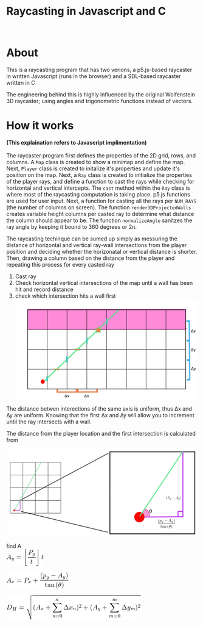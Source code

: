 # Raycasting in Javascript and C

<br>

# About

This is a raycasting program that has two verions, a p5.js-based raycaster in written Javascript (runs in the browser) and a SDL-based raycaster written in C

The engineering behind this is highly influenced by the original Wolfenstein 3D raycaster; using angles and trigonometric functions instead of vectors.

# How it works

**(This explaination refers to Javascript implimentation)** <br><br>
The raycaster program first defines the properties of the 2D grid, rows, and columns. A `Map` class is created to show a minimap and define the map. Next, `Player` class is created to initalize it's properties and update it's position on the map. Next, a `Ray` class is created to initialize the properties of the player rays, and define a function to cast the rays while checking for horizontal and vertical intercepts. The `cast` method within the `Ray` class is where most of the raycasting computation is taking place. p5.js functions are used for user input. Next, a function for casting all the rays per `NUM_RAYS` (the number of columns on screen). The function `render3DProjectedWalls` creates variable height columns per casted ray to determine what distance the column should appear to be. The function `normalizeAngle` sanitzes the ray angle by keeping it bound to 360 degrees or 2π.

The raycasting techinque can be sumed up simply as messuring the distance of horizontal and vertical ray-wall intersections from the player position and deciding whether the horizonatal or vertical distance is shorter. Then, drawing a column based on the distance from the player and repeating this process for every casted ray

1. Cast ray
2. Check horizontal vertical intersections of the map until a wall has been hit and record distance
3. check which intersection hits a wall first
   ![ray distance diagram!](assets/d2.jpg "raycast distance diagram")

The distance betwen interections of the same axis is uniform, thus ∆x and ∆y are uniform. Knowing that the first ∆x and ∆y will allow you to increment until the ray intersects with a wall.

The distance from the player location and the first intersection is calculated from

![inital distance from Player to the first intersection!](assets/d3.jpg "player to first intersection diagram")

find A <br>
![inital distance from Player to the first intersection!](assets/equa.png "player to first intersection diagram")

![inital distance from Player to the first intersection!](assets/equa2.png "player to first intersection diagram")

![full distance equation!](assets/disequa.png "the full distance equation")

<script type="text/javascript"
        src="https://cdnjs.cloudflare.com/ajax/libs/mathjax/2.7.0/MathJax.js?config=TeX-AMS_CHTML"></script>
